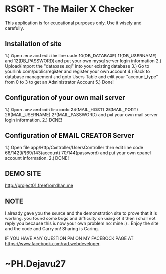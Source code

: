 # RSGRT - The Mailer X Checker
This application is for educational purposes only. Use it wisely and carefully.
## Installation of site
1.) Open .env and edit the line code 10(DB_DATABASE) 11(DB_USERNAME) and 12(DB_PASSWORD) and put your own mysql server login information
2.) Upload/Import the "database.sql" into your existing database
3.) Go to yourlink.com/public/register and register your own account
4.) Back to database management and goto Users Table and edit your "account_type" from 0 to 3 to get an Administrator Account
5.) Done!

## Configuration of your own mail server
1.) Open .env and edit line code 24(MAIL_HOST) 25(MAIL_PORT) 26(MAIL_USERNAME) 27(MAIL_PASSWORD) and put your own mail server login information.
2.) DONE!

## Configuration of EMAIL CREATOR Server
1.) Open file app/Http/Controller/UsersController then edit line code 68/142($IP) 69/143($account) 70/144(password) and put your own cpanel account information.
2.) DONE!

## DEMO SITE
http://project01.freefromdhan.me

## NOTE 
I already gave you the source and the demonstration site to prove that it is working. you found some bugs and difficulty on using of it then i shall not reply you because this is now your own problem not mine :) . Enjoy the site and the code and Carry on! Sharing is Caring.

IF YOU HAVE ANY QUESTION PM ON MY FACEBOOK PAGE AT https://www.facebook.com/rad.webdeveloper.

# ~PH.Dejavu27
